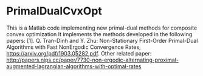 # PrimalDualCvxOpt
This is a Matlab code implementing new primal-dual methods for composite convex optimization
It implements the methods developed in the following papers:
 [1]. Q. Tran-Dinh and Y. Zhu: Non-Stationary First-Order Primal-Dual Algorithms with Fast NonErgodic Convergence Rates, https://arxiv.org/pdf/1903.05282.pdf.
Other related paper: http://papers.nips.cc/paper/7730-non-ergodic-alternating-proximal-augmented-lagrangian-algorithms-with-optimal-rates
